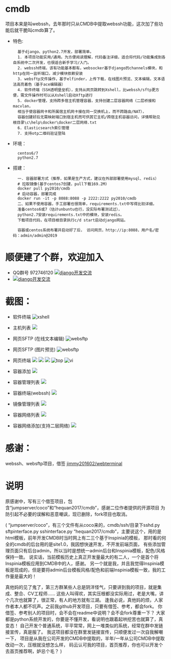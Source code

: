 # cmdb
项目本来是叫webssh，去年那时只从CMDB中提取webssh功能，这次加了些功能后就干脆叫cmdb算了。

* 特色:

        基于django、python2.7开发，部署简单。
        1. 本项目功能实用/通用。为方便阅读理解，代码备注详细，适合将代码/功能集成到各自系统中二次开发，也很适合新手学习/入门。
        2. webssh终端，该有功能基本都有，websocker基于django的channels模块，和http在同一监听端口，减少模块依赖安装
        3. websftp文件操作，基于elfinder，上传下载，在线图片预览、文本编辑，文本语法高亮着色（基于ace编辑器）
        4. 软件终端（SSH透明堡垒机），支持从网页跳转到Xshell，比webssh/sftp更方便，需文件操作时可以从Xshell启动Xftp进行
        5. docker管理，支持跨多宿主机管理容器，支持创建二层容器网络（二层桥接和macvlan，
        相当于使容器网卡和所属宿主机网卡接在同一交换机上，而不跨路由/NAT），
        容器创建好后无需映射端口到宿主机而可供其它主机/跨宿主机容器访问，详情帮助见 根目录\c\help\docker\docker二层网络.txt
        6. Elasticsearch索引管理
        7. 支持otp二维码验证登陆

* 环境：

        centos6/7
        python2.7

* 搭建：

        一. 容器部署方式（推荐，如果是生产方式，建议在外部部署使用mysql、redis）
        # 拉取镜像(基于centos7创建，pull下载169.2M)
        docker pull py2010/cmdb
        # 启动容器，部署完成
        docker run -it -p 8088:8088 -p 2222:2222 py2010/cmdb
        二、如果不使用容器，手工部署也很简单，requirements.txt中写得比较详细，
        准备centos6或7（估计unbuntu也行，没实际布署测试过），
        python2.7安装requirements.txt中的模块，安装redis。
        下载项目代码，在项目根目录执行c/d start启动django网站。
        
        容器或centos系统布署并启动好了后， 访问网页，http://ip:8088，用户名/密码：admin/admin@2019


# 顺便建了个群，欢迎加入
* QQ群号 972746120 <a target="_blank" href="https://jq.qq.com/?_wv=1027&k=5aa2ERr"><img border="0" src="c/group.png"  alt="django开发交流" title="django开发交流"></a>
* <a target="_blank" href="https://jq.qq.com/?_wv=1027&k=5aa2ERr"><img border="0" src="c/qq.png"  alt="django开发交流" title="django开发交流"></a>



# 截图：
* 软件终端
![xshell](c/xshell.gif  "xshell")
* 主机列表
![](https://github.com/py2010/webssh/raw/master/host.png)

* 网页SFTP (在线文本编辑)
![websftp](c/websftp.png  "websftp")
* 网页SFTP (图片预览)
![websftp](c/websftp2.png  "websftp")
* 网页终端
![](https://github.com/py2010/webssh/raw/master/webssh.png)
![](https://github.com/py2010/webssh/raw/master/webssh2.png)
![](https://github.com/py2010/webssh/raw/master/ssh.png)
![](https://github.com/py2010/webssh/raw/master/top.png  "top")
![vi](https://github.com/py2010/webssh/raw/master/vi.png  "vi")

* 容器添加
![](c/dk_1.png)
* 容器管理列表
![](c/dk_2.png)
* 容器终端(webssh)
![](c/dk_3.png)
* 镜像管理列表
![](c/dk_img.png)
* 容器网络列表
![](c/dk_net.png)
* 容器网络添加(支持二层网络)
![](c/dk_net2.png)



# 感谢：
webssh、websftp项目，借签 <a href="https://github.com/jimmy201602/webterminal" target="_blank">jimmy201602/webterminal</a>
# 说明
原感谢中，写有三个借签项目，包含“jumpserver/coco”和“hequan2017/cmdb”，感谢二位作者提供的开源项目
为防引起不必要的误解和恶意嘲讽，现已删除，fork项目也取消。

(
“jumpserver/coco”，有三个文件有从coco来的，cmdb/ssh/目录下sshd.py sftpinterface.py sshinterface.py
“hequan2017/cmdb”，主要说这个，用的是html模板，前年开发CMDB时当时网上有二三个基于Inspinia的模板，
那时看的何全的cmdb的后台用的是site1.0，我因想快速开发，不开发前端页面，
有些添加管理页面只有后台admin，所以当时是想统一admin后台和Inspinia模板，配色/风格保持一致。
说实话，当前模板历史上真正开发量最大的有二人，一个是首个将Inspinia模板应用到CMDB中的人，感谢。
另一个就是我，并且我觉得Inspinia模板是现成的，但是要将admin后台模板风格/配色和前端Inspinia模板一致，我的工作量是最大的！

真他妈的见了鬼了，第三方群某些人总是阴洋怪气，只要讲到我的项目，就是集成、整合、CV工程师……
这些人叫得欢，其实压根都没实际用过，老是大嘴，讲个几次也就算了，很正常，有人的地方就有江湖。
逢我必说，真他妈的烦，人家作者本人都不坑声。之前我github开发项目，只要有借签、参考，都会fork。
你借签、参考别人的项目时，会不会在readme中说明？会不会fork尊重一下？
大家都是python系统开发的，你要是不懂开发，看说明也跟着起哄挖苦也就算了，真变态！
自己开发个普通系统，平平常常，网上一堆类似的系统，经常在群中发链接宣传，真是服了。
我这项目都没在群里发链接宣传，只顺便发过一次自我解嘲一下，
项目是从我在公司开发的CMDB中提取的，半年/一年从公司CMDB中提取改动一次，压根就没想怎么样，
码云认可我的项目，首页推荐，你也可以开发个去首页推荐啊，妒忌个毛？
)



<!-- github不允许超级链接在新窗口中打开？ -->
<!-- * 本项目堡垒机，借签的 [jumpserver/coco](https://github.com/jumpserver/coco?_blank)
* webssh、websftp，借签 [jimmy201602/webterminal](https://github.com/jimmy201602/webterminal?_blank)
* HTML模板结构，借签 [hequan2017/cmdb](https://github.com/hequan2017/cmdb?_blank) -->
